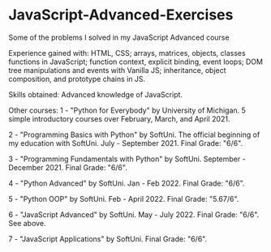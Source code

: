 # JavaScript-Advanced-Exercises
Some of the problems I solved in my JavaScript Advanced course


Experience gained with: HTML, CSS; arrays, matrices, objects, classes functions in JavaScript; function context, explicit binding, event loops; DOM tree manipulations and events with Vanilla JS; inheritance, object composition, and prototype chains in JS.

Skills obtained: Advanced knowledge of JavaScript.

Other courses: 1 - "Python for Everybody" by University of Michigan. 5 simple introductory courses over February, March, and April 2021.

2 - "Programming Basics with Python" by SoftUni. The official beginning of my education with SoftUni. July - September 2021. Final Grade: "6/6".

3 - "Programming Fundamentals with Python" by SoftUni. September - December 2021. Final Grade: "6/6".

4 - "Python Advanced" by SoftUni. Jan - Feb 2022. Final Grade: "6/6".

5 - "Python OOP" by SoftUni. Feb - April 2022. Final Grade: "5.67/6".

6 - "JavaScript Advanced" by SoftUni. May - July 2022. Final Grade: "6/6". See above.

7 - "JavaScript Applications" by SoftUni. Final Grade: "6/6". 
